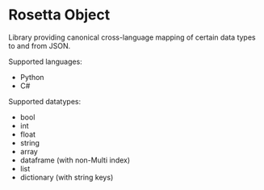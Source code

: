 Rosetta Object
==============

Library providing canonical cross-language mapping of certain data types to and from JSON.

Supported languages:
  * Python
  * C#

Supported datatypes:
  * bool
  * int
  * float
  * string
  * array
  * dataframe (with non-Multi index)
  * list
  * dictionary (with string keys)